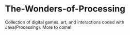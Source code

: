 # The-Wonders-of-Processing
Collection of digital games, art, and interactions coded with Java(Processing).
More to come!
